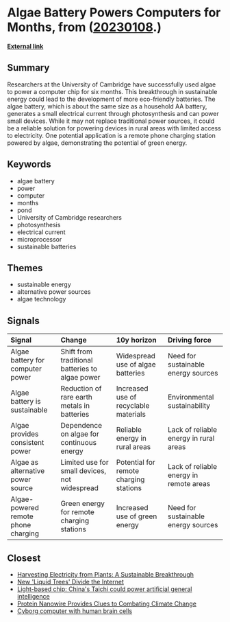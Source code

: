 # __Algae Battery Powers Computers for Months__, from ([20230108](https://kghosh.substack.com/p/20230108).)

__[External link](https://www.inverse.com/input/tech/algae-battery-power-computer-research)__



## Summary

Researchers at the University of Cambridge have successfully used algae to power a computer chip for six months. This breakthrough in sustainable energy could lead to the development of more eco-friendly batteries. The algae battery, which is about the same size as a household AA battery, generates a small electrical current through photosynthesis and can power small devices. While it may not replace traditional power sources, it could be a reliable solution for powering devices in rural areas with limited access to electricity. One potential application is a remote phone charging station powered by algae, demonstrating the potential of green energy.

## Keywords

* algae battery
* power
* computer
* months
* pond
* University of Cambridge researchers
* photosynthesis
* electrical current
* microprocessor
* sustainable batteries

## Themes

* sustainable energy
* alternative power sources
* algae technology

## Signals

| Signal                              | Change                                          | 10y horizon                            | Driving force                           |
|:------------------------------------|:------------------------------------------------|:---------------------------------------|:----------------------------------------|
| Algae battery for computer power    | Shift from traditional batteries to algae power | Widespread use of algae batteries      | Need for sustainable energy sources     |
| Algae battery is sustainable        | Reduction of rare earth metals in batteries     | Increased use of recyclable materials  | Environmental sustainability            |
| Algae provides consistent power     | Dependence on algae for continuous energy       | Reliable energy in rural areas         | Lack of reliable energy in rural areas  |
| Algae as alternative power source   | Limited use for small devices, not widespread   | Potential for remote charging stations | Lack of reliable energy in remote areas |
| Algae-powered remote phone charging | Green energy for remote charging stations       | Increased use of green energy          | Need for sustainable energy sources     |

## Closest

* [Harvesting Electricity from Plants: A Sustainable Breakthrough](b84bf2742e851da35bfd23220e697b3c)
* [New 'Liquid Trees' Divide the Internet](b8164554d14e302dac8ca428de8376dd)
* [Light-based chip: China's Taichi could power artificial general intelligence](1aec7cb8723d807f5486e963a0eb6337)
* [Protein Nanowire Provides Clues to Combating Climate Change](b9bff2b9003a2ceb046c598703e0c939)
* [Cyborg computer with human brain cells](fe93f7419799d1706b4e7ce0a6adcb40)
